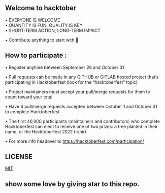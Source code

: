 ## Welcome to hacktober  

• EVERYONE IS WELCOME    
• QUANTITY IS FUN, QUALITY IS KEY    
• SHORT-TERM ACTION, LONG-TERM IMPACT    

• Contribute anything to start with 🙌

## How to participate :  

• Register anytime between September 26 and October 31

• Pull requests can be made in any GITHUB or GITLAB hosted project that’s participating in Hacktoberfest (look for the “hacktoberfest” topic)

• Project maintainers must accept your pull/merge requests for them to count toward your total

• Have 4 pull/merge requests accepted between October 1 and October 31 to complete Hacktoberfest

• The first 40,000 participants (maintainers and contributors) who complete Hacktoberfest can elect to receive one of two prizes: a tree planted in their name, or the   Hacktoberfest 2022 t-shirt.

• For more info headover to https://hacktoberfest.com/participation/


## LICENSE
  
[MIT](https://github.com/shubham7668/potfolio/blob/main/LICENSE)

## show some love by giving star to this repo.  
  
